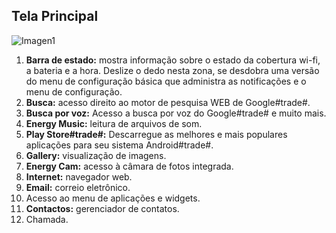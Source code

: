 ## Tela Principal

![Imagen1](http://static.energysistem.com/images/manuals/42178/54e232d7082e7.jpg)

1. **Barra de estado:** mostra informação sobre o estado da cobertura wi-fi, a bateria e a hora. Deslize o dedo nesta zona, se desdobra uma versão do menu de configuração básica que administra as notificações e o menu de configuração.
2. **Busca:** acesso direito ao motor de pesquisa WEB de Google#trade#.
3. **Busca por voz:** Acesso a busca por voz do Google#trade# e muito mais.
4. **Energy Music:** leitura de arquivos de som.
5. **Play Store#trade#:** Descarregue as melhores e mais populares aplicações para seu sistema Android#trade#.
6. **Gallery:** visualização de imagens.
7. **Energy Cam:** acesso à câmara de fotos integrada.
8. **Internet:** navegador web.
9. **Email:** correio eletrônico.
10. Acesso ao menu de aplicações e widgets.
11. **Contactos:** gerenciador de contatos.
12. Chamada.
